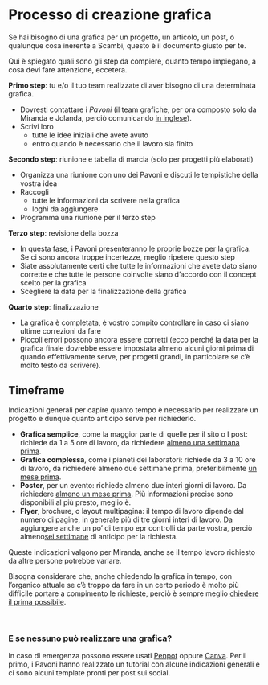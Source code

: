 # Processo di creazione grafica

Se hai bisogno di una grafica per un progetto, un articolo, un post, o qualunque cosa inerente a Scambi, questo è il documento giusto per te.

Qui è spiegato quali sono gli step da compiere, quanto tempo impiegano, a cosa devi fare attenzione, eccetera.

**Primo step**: tu e/o il tuo team realizzate di aver bisogno di una determinata grafica.
- Dovresti contattare i *Pavoni* (il team grafiche, per ora composto solo da Miranda e Jolanda, perciò comunicando <u>in inglese</u>).
- Scrivi loro
  - tutte le idee iniziali che avete avuto
  - entro quando è necessario che il lavoro sia finito

**Secondo step**: riunione e tabella di marcia (solo per progetti più elaborati)

- Organizza una riunione con uno dei Pavoni e discuti le tempistiche della vostra idea
- Raccogli
  - tutte le informazioni da scrivere nella grafica
  - loghi da aggiungere
- Programma una riunione per il terzo step

**Terzo step**: revisione della bozza

- In questa fase, i Pavoni presenteranno le proprie bozze per la grafica. Se ci sono ancora troppe incertezze, meglio ripetere questo step
- Siate assolutamente certi che tutte le informazioni che avete dato siano corrette e che tutte le persone coinvolte siano d’accordo con il concept scelto per la grafica
- Scegliere la data per la finalizzazione della grafica

**Quarto step**: finalizzazione

- La grafica è completata, è vostro compito controllare in caso ci siano ultime correzioni da fare
- Piccoli errori possono ancora essere corretti (ecco perché la data per la grafica finale dovrebbe essere impostata almeno alcuni giorni prima di quando effettivamente serve, per progetti grandi, in particolare se c’è molto testo da scrivere).

## Timeframe

Indicazioni generali per capire quanto tempo è necessario per realizzare un progetto e dunque quanto anticipo serve per richiederlo.

- **Grafica semplice**, come la maggior parte di quelle per il sito o I post: richiede da 1 a 5 ore di lavoro, da richiedere <u>almeno una settimana prima</u>.
- **Grafica complessa**, come i pianeti dei laboratori: richiede da 3 a 10 ore di lavoro, da richiedere almeno due settimane prima, preferibilmente <u>un mese prima</u>.
- **Poster**, per un evento: richiede almeno due interi giorni di lavoro. Da richiedere <u>almeno un mese prima</u>. Più informazioni precise sono disponibili al più presto, meglio è.
- **Flyer**, brochure, o layout multipagina: il tempo di lavoro dipende dal numero di pagine, in generale più di tre giorni interi di lavoro. Da aggiungere anche un po’ di tempo epr controlli da parte vostra, perciò almeno<u>sei settimane</u> di anticipo per la richiesta.

Queste indicazioni valgono per Miranda, anche se il tempo lavoro richiesto da altre persone potrebbe variare.

Bisogna considerare che, anche chiedendo la grafica in tempo, con l’organico attuale se c’è troppo da fare in un certo periodo è molto più difficile portare a compimento le richieste, perciò è sempre meglio <u>chiedere il prima possibile</u>.

<br>

### E se nessuno può realizzare una grafica?

In caso di emergenza possono essere usati</span> [Penpot](https://design.penpot.app/) oppure [Canva](https://www.canva.com/). Per il primo, i Pavoni hanno realizzato un tutorial con alcune indicazioni generali e ci sono alcuni template pronti per post sui social.
